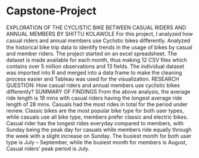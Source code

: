 # Capstone-Project
EXPLORATION OF THE CYCLISTIC BIKE BETWEEN CASUAL RIDERS AND ANNUAL MEMBERS BY SHITTU KOLAWOLE For this project, I analyzed how casual riders and annual members use Cyclistic bikes diﬀerently. Analyzed the historical bike trip data to identify trends in the usage of bikes by casual and member riders. The project started on an excel spreadsheet. The dataset is made available for each month, thus making 12 CSV files which contains over 5 million observations and 13 fields. The individual dataset was imported into R and merged into a data frame to make the cleaning process easier and Tableau was used for the visualization. RESEARCH QUESTION: How casual riders and annual members use cyclistic bikes differently? SUMMARY OF FINDINGS From the above analysis, the average ride length is 19 mins with casual riders having the longest average ride length of 28 mins. Casuals had the most rides in total for the period under review. Classic bikes are the most popular bike type for both user types, while casuals use all bike type, members prefer classic and electric bikes. Casual rider has the longest rides everyday compared to members, with Sunday being the peak day for casuals while members ride equally through the week with a slight increase on Sunday. The busiest month for both user type is July – September, while the busiest month for members is August, Casual riders’ peak period is July.
